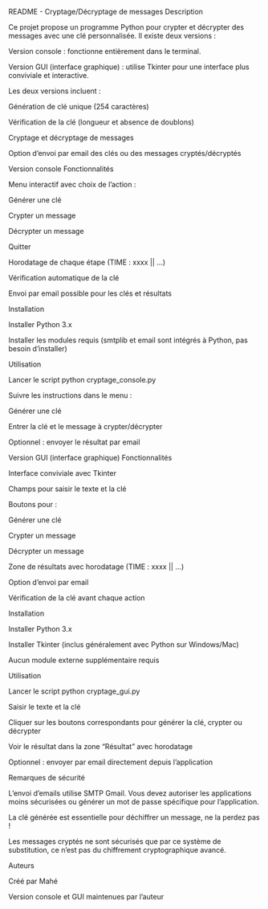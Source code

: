 README - Cryptage/Décryptage de messages
Description

Ce projet propose un programme Python pour crypter et décrypter des messages avec une clé personnalisée.
Il existe deux versions :

Version console : fonctionne entièrement dans le terminal.

Version GUI (interface graphique) : utilise Tkinter pour une interface plus conviviale et interactive.

Les deux versions incluent :

Génération de clé unique (254 caractères)

Vérification de la clé (longueur et absence de doublons)

Cryptage et décryptage de messages

Option d’envoi par email des clés ou des messages cryptés/décryptés

Version console
Fonctionnalités

Menu interactif avec choix de l’action :

Générer une clé

Crypter un message

Décrypter un message

Quitter

Horodatage de chaque étape (TIME : xxxx || …)

Vérification automatique de la clé

Envoi par email possible pour les clés et résultats

Installation

Installer Python 3.x

Installer les modules requis (smtplib et email sont intégrés à Python, pas besoin d’installer)

Utilisation

Lancer le script python cryptage_console.py

Suivre les instructions dans le menu :

Générer une clé

Entrer la clé et le message à crypter/décrypter

Optionnel : envoyer le résultat par email

Version GUI (interface graphique)
Fonctionnalités

Interface conviviale avec Tkinter

Champs pour saisir le texte et la clé

Boutons pour :

Générer une clé

Crypter un message

Décrypter un message

Zone de résultats avec horodatage (TIME : xxxx || …)

Option d’envoi par email

Vérification de la clé avant chaque action

Installation

Installer Python 3.x

Installer Tkinter (inclus généralement avec Python sur Windows/Mac)

Aucun module externe supplémentaire requis

Utilisation

Lancer le script python cryptage_gui.py

Saisir le texte et la clé

Cliquer sur les boutons correspondants pour générer la clé, crypter ou décrypter

Voir le résultat dans la zone “Résultat” avec horodatage

Optionnel : envoyer par email directement depuis l’application

Remarques de sécurité

L’envoi d’emails utilise SMTP Gmail. Vous devez autoriser les applications moins sécurisées ou générer un mot de passe spécifique pour l’application.

La clé générée est essentielle pour déchiffrer un message, ne la perdez pas !

Les messages cryptés ne sont sécurisés que par ce système de substitution, ce n’est pas du chiffrement cryptographique avancé.

Auteurs

Créé par Mahé

Version console et GUI maintenues par l’auteur

